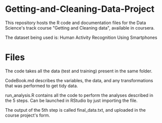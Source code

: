 # Getting-and-Cleaning-Data-Project

This repository hosts the R code and documentation files for the Data Science's track course "Getting and Cleaning data", available in coursera.

The dataset being used is: Human Activity Recognition Using Smartphones

# Files

The code takes all the data (test and training) present in the same folder.

CodeBook.md describes the variables, the data, and any transformations that was performed to get tidy data.

run_analysis.R contains all the code to perform the analyses described in the 5 steps. Can be launched in RStudio by just importing the file.

The output of the 5th step is called final_data.txt, and uploaded in the course project's form.
